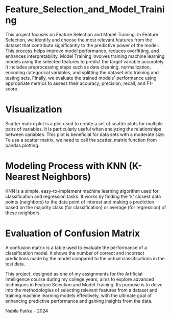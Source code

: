 # Feature_Selection_and_Model_Training
This project focuses on Feature Selection and Model Training. In Feature Selection, we identify and choose the most relevant features from the dataset that contribute significantly to the predictive power of the model. This process helps improve model performance, reduces overfitting, and enhances interpretability. Model Training involves training machine learning models using the selected features to predict the target variable accurately. It includes preprocessing steps such as data cleaning, normalization, encoding categorical variables, and splitting the dataset into training and testing sets. Finally, we evaluate the trained models' performance using appropriate metrics to assess their accuracy, precision, recall, and F1-score.

# Visualization
Scatter matrix plot is a plot used to create a set of scatter plots for multiple pairs of variables. It is particularly useful when analyzing the relationships between variables. This plot is beneficial for data sets with a moderate size. To use a scatter matrix, we need to call the scatter_matrix function from pandas.plotting.

# Modeling Process with KNN (K-Nearest Neighbors)
KNN is a simple, easy-to-implement machine learning algorithm used for classification and regression tasks. It works by finding the 'k' closest data points (neighbors) to the data point of interest and making a prediction based on the majority class (for classification) or average (for regression) of these neighbors.

# Evaluation of Confusion Matrix
A confusion matrix is a table used to evaluate the performance of a classification model. It shows the number of correct and incorrect predictions made by the model compared to the actual classifications in the test data.


This project, designed as one of my assignments for the Artificial Intelligence course during my college years, aims to explore advanced techniques in Feature Selection and Model Training. Its purpose is to delve into the methodologies of selecting relevant features from a dataset and training machine learning models effectively, with the ultimate goal of enhancing predictive performance and gaining insights from the data.
<p>Nabila Fatika - 2024</p>
